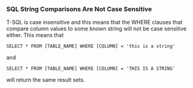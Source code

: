 ### SQL String Comparisons Are Not Case Sensitive

T-SQL is case insensitive and this means that the WHERE clauses that compare column values to some known string will not be case sensitive either. This means that

	SELECT * FROM [TABLE_NAME] WHERE [COLUMN] = 'this is a string'

and

	SELECT * FROM [TABLE_NAME] WHERE [COLUMN] = 'THIS IS A STRING'

will return the same result sets.